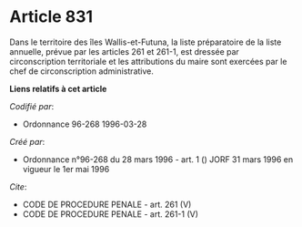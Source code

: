 # Article 831

Dans le territoire des îles Wallis-et-Futuna, la liste préparatoire de la liste annuelle, prévue par les articles 261 et
261-1, est dressée par circonscription territoriale et les attributions du maire sont exercées par le chef de circonscription
administrative.

**Liens relatifs à cet article**

_Codifié par_:

  - Ordonnance 96-268 1996-03-28

_Créé par_:

  - Ordonnance n°96-268 du 28 mars 1996 - art. 1 () JORF 31 mars 1996 en vigueur le 1er mai 1996

_Cite_:

  - CODE DE PROCEDURE PENALE - art. 261 (V)
  - CODE DE PROCEDURE PENALE - art. 261-1 (V)
